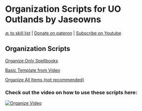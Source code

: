 # Organization Scripts for UO Outlands by Jaseowns

<a href="https://github.com/jaseowns/uo_outlands_razor_scripts/tree/main/Skill%20List">🔙 to skill list</a> | <a href="https://www.patreon.com/jaseowns">Donate on pateron</a> | <a href="https://youtube.com/jaseowns">Subscribe on Youtube</a>

## Organization Scripts
[Organize Only Spellbooks](https://raw.githubusercontent.com/jaseowns/uo_outlands_razor_scripts/main/Utility/Organization/Organize_Spellbook_Only.razor) 

[Basic Template from Video](https://raw.githubusercontent.com/jaseowns/uo_outlands_razor_scripts/main/Utility/Organization/Move_Unidentified_Items_Basic_Template.razor) 

[Organize All Items (not recommended)](https://raw.githubusercontent.com/jaseowns/uo_outlands_razor_scripts/main/Utility/Organization/Move_Unidentified_Items_Advanced.razor) 

### Check out the video on how to use these scripts here:
[![Organize Video](https://img.youtube.com/vi/6749iJfQK9o/0.jpg)](https://youtu.be/6749iJfQK9o)  



